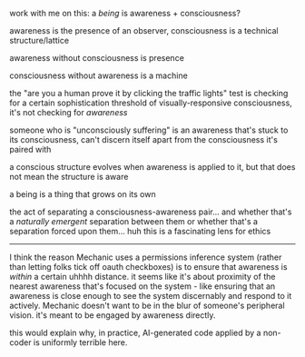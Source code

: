 work with me on this: a *being* is awareness + consciousness?

awareness is the presence of an observer, consciousness is a technical structure/lattice

awareness without consciousness is presence

consciousness without awareness is a machine

the "are you a human prove it by clicking the traffic lights" test is checking for a certain sophistication threshold of visually-responsive consciousness, it's not checking for *awareness*

someone who is "unconsciously suffering" is an awareness that's stuck to its consciousness, can't discern itself apart from the consciousness it's paired with

a conscious structure evolves when awareness is applied to it, but that does not mean the structure is aware

a being is a thing that grows on its own

the act of separating a consciousness-awareness pair... and whether that's a *naturally emergent* separation between them or whether that's a separation forced upon them... huh this is a fascinating lens for ethics

---

I think the reason Mechanic uses a permissions inference system (rather than letting folks tick off oauth checkboxes) is to ensure that awareness is *within* a certain uhhhh distance. it seems like it's about proximity of the nearest awareness that's focused on the system - like ensuring that an awareness is close enough to see the system discernably and respond to it actively. Mechanic doesn't want to be in the blur of someone's peripheral vision. it's meant to be engaged by awareness directly.

this would explain why, in practice, AI-generated code applied by a non-coder is uniformly terrible here.
